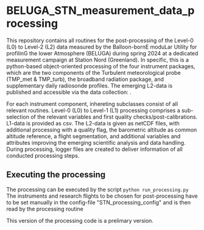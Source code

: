 # BELUGA_STN_measurement_data_processing
This repository contains all routines for the post-processing of the Level-0 (L0) to Level-2 (L2) data measured by the Balloon-bornE moduLar Utility for profilinG the lower Atmosphere (BELUGA) during spring 2024 at a dedicated measurement campaign at Station Nord (Greenland).
In specific, this is a python-based object-oriented processing of the four instrument packages, which are the two components of the Turbulent meteorological probe (TMP_met & TMP_turb), the broadband radiation package, and supplementary daily radiosonde profiles.
The emerging L2-data is published and accessible via the data collection: .

For each instrument component, inhereting subclasses consist of all relevant routines. Level-0 (L0) to Level-1 (L1) processing comprises a sub-selection of the relevant variables and
first quality checks/post-calibrations. L1-data is provided as csv. The L2-data is given as netCDF files, with additional processing with a quality flag,
 the barometric altitude as common altitude reference, a flight segmentation, and additional variables and attributes improving the emerging scientific analysis and data handling.
During processing, logger files are created to deliver information of all conducted processing steps.

## Executing the processing
The processing can be executed by the script
```python run_processing.py ```
The instruments and research flights to be chosen for post-processing have to be set manually in the config-file "STN_processing_config"
and is then read by the processing routine

This version of the processing code is a prelimary version.